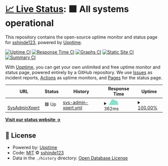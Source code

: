 # [📈 Live Status](https://sshinde123.github.io/monitor-website-uptime): <!--live status--> **🟩 All systems operational**

This repository contains the open-source uptime monitor and status page for [sshinde123](https://sshinde123.github.io/monitor-website-uptime), powered by [Upptime](https://github.com/upptime/upptime).

[![Uptime CI](https://github.com/sshinde123/monitor-website-uptime/workflows/Uptime%20CI/badge.svg)](https://github.com/upptime/upptime/actions?query=workflow%3A%22Uptime+CI%22)
[![Response Time CI](https://github.com/sshinde123/monitor-website-uptime/workflows/Response%20Time%20CI/badge.svg)](https://github.com/upptime/upptime/actions?query=workflow%3A%22Response+Time+CI%22)
[![Graphs CI](https://github.com/sshinde123/monitor-website-uptime/workflows/Graphs%20CI/badge.svg)](https://github.com/upptime/upptime/actions?query=workflow%3A%22Graphs+CI%22)
[![Static Site CI](https://github.com/sshinde123/monitor-website-uptime/workflows/Static%20Site%20CI/badge.svg)](https://github.com/upptime/upptime/actions?query=workflow%3A%22Static+Site+CI%22)
[![Summary CI](https://github.com/sshinde123/monitor-website-uptime/workflows/Summary%20CI/badge.svg)](https://github.com/upptime/upptime/actions?query=workflow%3A%22Summary+CI%22)

With [Upptime](https://upptime.js.org), you can get your own unlimited and free uptime monitor and status page, powered entirely by a GitHub repository. We use [Issues](https://github.com/sshinde123/monitor-website-uptime/issues) as incident reports, [Actions](https://github.com/sshinde123/monitor-website-uptime/actions) as uptime monitors, and [Pages](https://sshinde123.github.io/monitor-website-uptime) for the status page.

<!--start: status pages-->
<!-- This summary is generated by Upptime (https://github.com/upptime/upptime) -->
<!-- Do not edit this manually, your changes will be overwritten -->
<!-- prettier-ignore -->
| URL | Status | History | Response Time | Uptime |
| --- | ------ | ------- | ------------- | ------ |
| <img alt="" src="https://favicons.githubusercontent.com/sysadminxpert.com" height="13"> [SysAdminXpert](https://sysadminxpert.com) | 🟩 Up | [sys-admin-xpert.yml](https://github.com/sshinde123/monitor-website-uptime/commits/HEAD/history/sys-admin-xpert.yml) | <details><summary><img alt="Response time graph" src="./graphs/sys-admin-xpert/response-time-week.png" height="20"> 362ms</summary><br><a href="https://sshinde123.github.io/monitor-website-uptime/history/sys-admin-xpert"><img alt="Response time 429" src="https://img.shields.io/endpoint?url=https%3A%2F%2Fraw.githubusercontent.com%2Fsshinde123%2Fmonitor-website-uptime%2FHEAD%2Fapi%2Fsys-admin-xpert%2Fresponse-time.json"></a><br><a href="https://sshinde123.github.io/monitor-website-uptime/history/sys-admin-xpert"><img alt="24-hour response time 448" src="https://img.shields.io/endpoint?url=https%3A%2F%2Fraw.githubusercontent.com%2Fsshinde123%2Fmonitor-website-uptime%2FHEAD%2Fapi%2Fsys-admin-xpert%2Fresponse-time-day.json"></a><br><a href="https://sshinde123.github.io/monitor-website-uptime/history/sys-admin-xpert"><img alt="7-day response time 362" src="https://img.shields.io/endpoint?url=https%3A%2F%2Fraw.githubusercontent.com%2Fsshinde123%2Fmonitor-website-uptime%2FHEAD%2Fapi%2Fsys-admin-xpert%2Fresponse-time-week.json"></a><br><a href="https://sshinde123.github.io/monitor-website-uptime/history/sys-admin-xpert"><img alt="30-day response time 335" src="https://img.shields.io/endpoint?url=https%3A%2F%2Fraw.githubusercontent.com%2Fsshinde123%2Fmonitor-website-uptime%2FHEAD%2Fapi%2Fsys-admin-xpert%2Fresponse-time-month.json"></a><br><a href="https://sshinde123.github.io/monitor-website-uptime/history/sys-admin-xpert"><img alt="1-year response time 433" src="https://img.shields.io/endpoint?url=https%3A%2F%2Fraw.githubusercontent.com%2Fsshinde123%2Fmonitor-website-uptime%2FHEAD%2Fapi%2Fsys-admin-xpert%2Fresponse-time-year.json"></a></details> | <details><summary><a href="https://sshinde123.github.io/monitor-website-uptime/history/sys-admin-xpert">100.00%</a></summary><a href="https://sshinde123.github.io/monitor-website-uptime/history/sys-admin-xpert"><img alt="All-time uptime 100.00%" src="https://img.shields.io/endpoint?url=https%3A%2F%2Fraw.githubusercontent.com%2Fsshinde123%2Fmonitor-website-uptime%2FHEAD%2Fapi%2Fsys-admin-xpert%2Fuptime.json"></a><br><a href="https://sshinde123.github.io/monitor-website-uptime/history/sys-admin-xpert"><img alt="24-hour uptime 100.00%" src="https://img.shields.io/endpoint?url=https%3A%2F%2Fraw.githubusercontent.com%2Fsshinde123%2Fmonitor-website-uptime%2FHEAD%2Fapi%2Fsys-admin-xpert%2Fuptime-day.json"></a><br><a href="https://sshinde123.github.io/monitor-website-uptime/history/sys-admin-xpert"><img alt="7-day uptime 100.00%" src="https://img.shields.io/endpoint?url=https%3A%2F%2Fraw.githubusercontent.com%2Fsshinde123%2Fmonitor-website-uptime%2FHEAD%2Fapi%2Fsys-admin-xpert%2Fuptime-week.json"></a><br><a href="https://sshinde123.github.io/monitor-website-uptime/history/sys-admin-xpert"><img alt="30-day uptime 100.00%" src="https://img.shields.io/endpoint?url=https%3A%2F%2Fraw.githubusercontent.com%2Fsshinde123%2Fmonitor-website-uptime%2FHEAD%2Fapi%2Fsys-admin-xpert%2Fuptime-month.json"></a><br><a href="https://sshinde123.github.io/monitor-website-uptime/history/sys-admin-xpert"><img alt="1-year uptime 100.00%" src="https://img.shields.io/endpoint?url=https%3A%2F%2Fraw.githubusercontent.com%2Fsshinde123%2Fmonitor-website-uptime%2FHEAD%2Fapi%2Fsys-admin-xpert%2Fuptime-year.json"></a></details>

<!--end: status pages-->

[**Visit our status website →**](https://sshinde123.github.io/monitor-website-uptime)

## 📄 License

- Powered by: [Upptime](https://github.com/upptime/upptime)
- Code: [MIT](./LICENSE) © [sshinde123](https://sshinde123.github.io/monitor-website-uptime)
- Data in the `./history` directory: [Open Database License](https://opendatacommons.org/licenses/odbl/1-0/)
